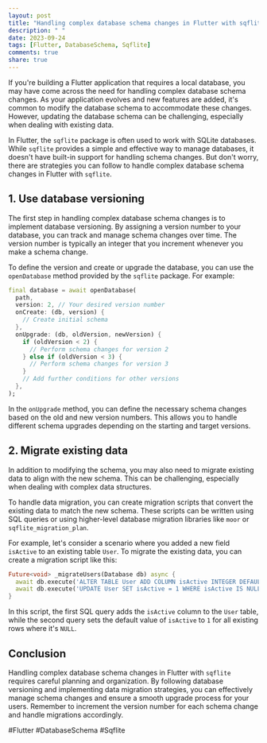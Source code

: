 ```yaml
---
layout: post
title: "Handling complex database schema changes in Flutter with sqflite"
description: " "
date: 2023-09-24
tags: [Flutter, DatabaseSchema, Sqflite]
comments: true
share: true
---
```


If you're building a Flutter application that requires a local database, you may have come across the need for handling complex database schema changes. As your application evolves and new features are added, it's common to modify the database schema to accommodate these changes. However, updating the database schema can be challenging, especially when dealing with existing data.

In Flutter, the `sqflite` package is often used to work with SQLite databases. While `sqflite` provides a simple and effective way to manage databases, it doesn't have built-in support for handling schema changes. But don't worry, there are strategies you can follow to handle complex database schema changes in Flutter with `sqflite`.

## 1. Use database versioning

The first step in handling complex database schema changes is to implement database versioning. By assigning a version number to your database, you can track and manage schema changes over time. The version number is typically an integer that you increment whenever you make a schema change.

To define the version and create or upgrade the database, you can use the `openDatabase` method provided by the `sqflite` package. For example:

```dart
final database = await openDatabase(
  path,
  version: 2, // Your desired version number
  onCreate: (db, version) {
    // Create initial schema
  },
  onUpgrade: (db, oldVersion, newVersion) {
    if (oldVersion < 2) {
      // Perform schema changes for version 2
    } else if (oldVersion < 3) {
      // Perform schema changes for version 3
    }
    // Add further conditions for other versions
  },
);
```

In the `onUpgrade` method, you can define the necessary schema changes based on the old and new version numbers. This allows you to handle different schema upgrades depending on the starting and target versions.

## 2. Migrate existing data

In addition to modifying the schema, you may also need to migrate existing data to align with the new schema. This can be challenging, especially when dealing with complex data structures.

To handle data migration, you can create migration scripts that convert the existing data to match the new schema. These scripts can be written using SQL queries or using higher-level database migration libraries like `moor` or `sqflite_migration_plan`.

For example, let's consider a scenario where you added a new field `isActive` to an existing table `User`. To migrate the existing data, you can create a migration script like this:

```dart
Future<void> _migrateUsers(Database db) async {
  await db.execute('ALTER TABLE User ADD COLUMN isActive INTEGER DEFAULT 0;');
  await db.execute('UPDATE User SET isActive = 1 WHERE isActive IS NULL;');
}
```

In this script, the first SQL query adds the `isActive` column to the `User` table, while the second query sets the default value of `isActive` to `1` for all existing rows where it's `NULL`.

## Conclusion

Handling complex database schema changes in Flutter with `sqflite` requires careful planning and organization. By following database versioning and implementing data migration strategies, you can effectively manage schema changes and ensure a smooth upgrade process for your users. Remember to increment the version number for each schema change and handle migrations accordingly.

#Flutter #DatabaseSchema #Sqflite